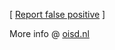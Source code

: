[ <a href="https://oisd.nl/report">Report false positive</a> ]

More info @ <a href="https://oisd.nl/">oisd.nl</a> 